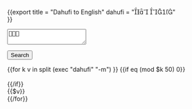 {{export
title = "Dahufi to English"
dahufi = " "	 
}}
<script src="/js/filter.js"></script>

<textarea id="filter"></textarea>
<button onclick='filter(getElementById("filter").value)'>Search</button>

<div class="dict">
{{for k v in  split (exec "dahufi" "-m") }}
{{if eq (mod $k 50) 0}} </div><br><div class="dict">{{/if}}
<div class="dict_item">{{$v}}</div>
{{/for}}
</div>
